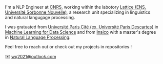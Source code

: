 <!-- ![Profile views](https://gpvc.arturio.dev/wq2021) -->

I'm a NLP Engineer at [CNRS](https://www.cnrs.fr/en), working within the labotory [Lattice (ENS, Université Sorbonne Nouvelle)](https://www.lattice.cnrs.fr/), a research unit specializing in linguistics and natural langugage processing.

I was gratuated from [Université Paris Cité (ex. Université Paris Descartes)](https://u-paris.fr/) in [Machine Learning for Data Science](https://biomedicale.u-paris.fr/master-informatique/master-informatique-amsd/) and from [Inalco](http://www.inalco.fr/) with a master's degree in [Natural Language Processing](http://www.inalco.fr/formations/formations-diplomes/accueil-formations-diplomes/masters/master-tal).

Feel free to reach out or check out my projects in repositories !

✉️ wq2021@outlook.com 

<!-- ![<img src='https://cdn.jsdelivr.net/npm/simple-icons@3.0.1/icons/github.svg' alt='github' height='40'>](https://github.com/wq2021)  [<img src='https://cdn.jsdelivr.net/npm/simple-icons@3.0.1/icons/linkedin.svg' alt='linkedin' height='40'>](https://www.linkedin.com/in/qi-wang-562669bb/)-->
